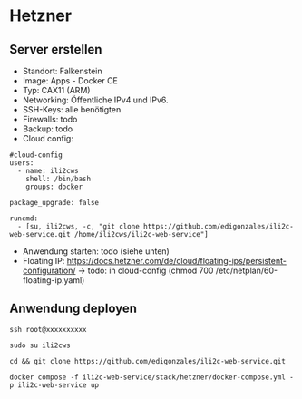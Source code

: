 # Hetzner

## Server erstellen

- Standort: Falkenstein
- Image: Apps - Docker CE
- Typ: CAX11 (ARM)
- Networking: Öffentliche IPv4 und IPv6.
- SSH-Keys: alle benötigten
- Firewalls: todo
- Backup: todo
- Cloud config:

```
#cloud-config
users:
  - name: ili2cws
    shell: /bin/bash
    groups: docker

package_upgrade: false

runcmd:
  - [su, ili2cws, -c, "git clone https://github.com/edigonzales/ili2c-web-service.git /home/ili2cws/ili2c-web-service"]
```

- Anwendung starten: todo (siehe unten)
- Floating IP: https://docs.hetzner.com/de/cloud/floating-ips/persistent-configuration/ -> todo: in cloud-config (chmod 700 /etc/netplan/60-floating-ip.yaml)

## Anwendung deployen

```
ssh root@xxxxxxxxxx
```

```
sudo su ili2cws
```

```
cd && git clone https://github.com/edigonzales/ili2c-web-service.git 
```

```
docker compose -f ili2c-web-service/stack/hetzner/docker-compose.yml -p ili2c-web-service up
```
